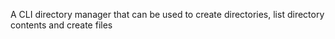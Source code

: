 A CLI directory manager that can be used to create directories, list directory contents and create files
